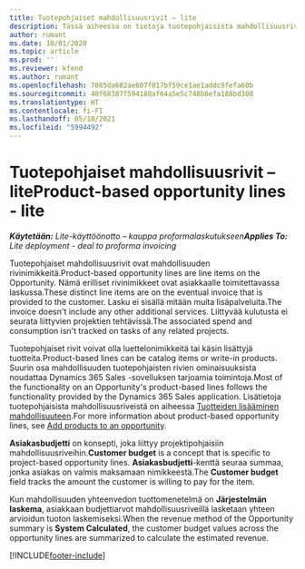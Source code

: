 ```yaml
---
title: Tuotepohjaiset mahdollisuusrivit – lite
description: Tässä aiheessa on tietoja tuotepohjaisista mahdollisuusrivinimikkeistä Project Operationsissa.
author: rumant
ms.date: 10/01/2020
ms.topic: article
ms.prod: ''
ms.reviewer: kfend
ms.author: rumant
ms.openlocfilehash: 7865da682ae607f017bf59ce1ae1addc9fefa60b
ms.sourcegitcommit: 40f68387f594180af64a5e5c748b6efa188bd300
ms.translationtype: HT
ms.contentlocale: fi-FI
ms.lasthandoff: 05/10/2021
ms.locfileid: "5994492"
---
```

# <a name="product-based-opportunity-lines---lite"></a><span data-ttu-id="4ba4e-103">Tuotepohjaiset mahdollisuusrivit – lite</span><span class="sxs-lookup"><span data-stu-id="4ba4e-103">Product-based opportunity lines - lite</span></span>

<span data-ttu-id="4ba4e-104">_**Käytetään:** Lite-käyttöönotto – kauppa proformalaskutukseen_</span><span class="sxs-lookup"><span data-stu-id="4ba4e-104">_**Applies To:** Lite deployment - deal to proforma invoicing_</span></span>

<span data-ttu-id="4ba4e-105">Tuotepohjaiset mahdollisuusrivit ovat mahdollisuuden rivinimikkeitä.</span><span class="sxs-lookup"><span data-stu-id="4ba4e-105">Product-based opportunity lines are line items on the Opportunity.</span></span> <span data-ttu-id="4ba4e-106">Nämä erilliset rivinimikkeet ovat asiakkaalle toimitettavassa laskussa.</span><span class="sxs-lookup"><span data-stu-id="4ba4e-106">These distinct line items are on the eventual invoice that is provided to the customer.</span></span> <span data-ttu-id="4ba4e-107">Lasku ei sisällä mitään muita lisäpalveluita.</span><span class="sxs-lookup"><span data-stu-id="4ba4e-107">The invoice doesn't include any other additional services.</span></span> <span data-ttu-id="4ba4e-108">Liittyvää kulutusta ei seurata liittyvien projektien tehtävissä.</span><span class="sxs-lookup"><span data-stu-id="4ba4e-108">The associated spend and consumption isn't tracked on tasks of any related projects.</span></span>

<span data-ttu-id="4ba4e-109">Tuotepohjaiset rivit voivat olla luettelonimikkeitä tai käsin lisättyjä tuotteita.</span><span class="sxs-lookup"><span data-stu-id="4ba4e-109">Product-based lines can be catalog items or write-in products.</span></span> <span data-ttu-id="4ba4e-110">Suurin osa mahdollisuuden tuotepohjaisten rivien ominaisuuksista noudattaa Dynamics 365 Sales -sovelluksen tarjoamia toimintoja.</span><span class="sxs-lookup"><span data-stu-id="4ba4e-110">Most of the functionality on an Opportunity's product-based lines follows the functionality provided by the Dynamics 365 Sales application.</span></span> <span data-ttu-id="4ba4e-111">Lisätietoja tuotepohjaisista mahdollisuusriveistä on aiheessa [Tuotteiden lisääminen mahdollisuuteen](/dynamics365/sales-enterprise/add-products-opportunity).</span><span class="sxs-lookup"><span data-stu-id="4ba4e-111">For more information about product-based opportunity lines, see [Add products to an opportunity](/dynamics365/sales-enterprise/add-products-opportunity).</span></span>

<span data-ttu-id="4ba4e-112">**Asiakasbudjetti** on konsepti, joka liittyy projektipohjaisiin mahdollisuusriveihin.</span><span class="sxs-lookup"><span data-stu-id="4ba4e-112">**Customer budget** is a concept that is specific to project-based opportunity lines.</span></span> <span data-ttu-id="4ba4e-113">**Asiakasbudjetti**-kenttä seuraa summaa, jonka asiakas on valmis maksamaan nimikkeestä.</span><span class="sxs-lookup"><span data-stu-id="4ba4e-113">The **Customer budget** field tracks the amount the customer is willing to pay for the item.</span></span>

<span data-ttu-id="4ba4e-114">Kun mahdollisuuden yhteenvedon tuottomenetelmä on **Järjestelmän laskema**, asiakkaan budjettiarvot mahdollisuusriveillä lasketaan yhteen arvioidun tuoton laskemiseksi.</span><span class="sxs-lookup"><span data-stu-id="4ba4e-114">When the revenue method of the Opportunity summary is **System Calculated**, the customer budget values across the opportunity lines are summarized to calculate the estimated revenue.</span></span> 



[!INCLUDE[footer-include](../../includes/footer-banner.md)]
